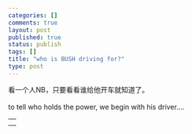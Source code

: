 ```yaml
--- 
categories: []
comments: true
layout: post
published: true
status: publish
tags: []
title: "who is BUSH driving for?"
type: post
---
```

<div id="msgcns!3725CC0EE38B1F6!619" class="bvMsg">
<div>看一个人NB，只要看看谁给他开车就知道了。</div>
<div> </div>
<div>to tell who holds the power, we begin with his driver....</div>
</div>
<table cellspacing="0" border="0">
<tr><td></td></tr>
<tr><td valign="top"><a href="http://byfiles.storage.live.com/y1pOBRxpFxu6uUeJd5enplFXgvR7P4dGV71K-ao6CMgaZempH0EhwlKLQJI2T14TvQisZWcRZOuh_Q" target="_blank" rel="WLPP;url=http://byfiles.storage.live.com/y1pOBRxpFxu6uUeJd5enplFXgvR7P4dGV71K-ao6CMgaZempH0EhwlKLQJI2T14TvQisZWcRZOuh_Q;cnsid=cns!3725CC0EE38B1F6!620"><img src="http://byfiles.storage.live.com/y1pOBRxpFxu6uUeJd5enplFXgvR7P4dGV71P_TIIYoAWjlY8JeuJKA6vkVA8tsRHxqow1VmQ_x8Ir4" border="0" alt=""></a></td></tr>
</table>
